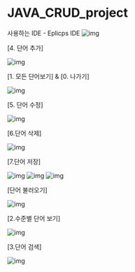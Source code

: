 # JAVA_CRUD_project

사용하는 IDE - Eplicps IDE
![img](screenshot/java_ide.png)

[4. 단어 추가]

![img](screenshot/result1.png)

[1. 모든 단어보기] & [0. 나가기]

![img](screenshot/result2.png)

[5. 단어 수정]

![img](screenshot/result3.png)

[6.단어 삭제]

![img](screenshot/result4.png)

[7.단어 저장]

![img](screenshot/result5_1.png)
![img](screenshot/result5_2.png)
![img](screenshot/dictionary.png)

[단어 불러오기]

![img](screenshot/result6.png)

[2.수준별 단어 보기]

![img](screenshot/result7.png)

[3.단어 검색]

![img](screenshot/result8.png)
